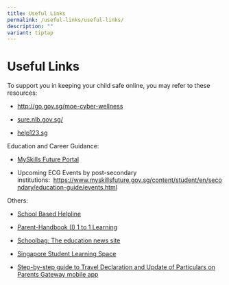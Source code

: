 ```yaml
---
title: Useful Links
permalink: /useful-links/useful-links/
description: ""
variant: tiptap
---
```

<h1><strong>Useful Links</strong></h1><p>To support you in keeping your child safe online, you may refer to these resources:</p><ul data-tight="true" class="tight"><li><p><a href="http://go.gov.sg/moe-cyber-wellness" rel="noopener noreferrer nofollow" target="_blank">http://go.gov.sg/moe-cyber-wellness</a> </p></li><li><p><a href="http://sure.nlb.gov.sg/" rel="noopener noreferrer nofollow" target="_blank">sure.nlb.gov.sg/</a></p></li><li><p><a href="http://help123.sg/" rel="noopener noreferrer nofollow" target="_blank">help123.sg</a></p></li></ul><p>Education and Career Guidance:</p><ul data-tight="true" class="tight"><li><p><a href="https://www.myskillsfuture.gov.sg/content/student/en/myskillsfuture-for-students.html" rel="noopener noreferrer nofollow" target="_blank">MySkills Future Portal</a></p></li><li><p>Upcoming ECG Events by post-secondary institutions:&nbsp;&nbsp;<a href="https://www.myskillsfuture.gov.sg/content/student/en/secondary/education-guide/events.html" rel="noopener noreferrer nofollow" target="_blank">https://www.myskillsfuture.gov.sg/content/student/en/secondary/education-guide/events.html</a></p></li></ul><p>Others:</p><ul><li><p><a href="/students/timetable/school-based-helpline/" rel="noopener noreferrer nofollow" target="_blank">School Based Helpline</a></p></li><li><p><a href="/files/Parent-Handbook-I-on-1_1-Learning.pdf" rel="noopener noreferrer nofollow" target="_blank">Parent-Handbook (I) 1 to 1 Learning</a></p></li><li><p><a href="https://www.schoolbag.edu.sg/" rel="noopener noreferrer nofollow" target="_blank">Schoolbag: The education news site</a></p></li><li><p><a href="https://learning.moe.edu.sg/" rel="noopener noreferrer nofollow" target="_blank">Singapore Student Learning Space</a></p></li><li><p><a href="/files/Parents%20Guide%20for%20PG%20Travel%20Declaration%20Update%20Particulars%20-%208%20May%2019.pdf" rel="noopener noreferrer nofollow" target="_blank">Step-by-step guide to Travel Declaration and Update of Particulars on Parents Gateway mobile app</a></p></li></ul><p></p>